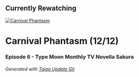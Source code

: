 ﻿
## Currently Rewatching

[![Carnival Phantasm](https://s4.anilist.co/file/anilistcdn/media/anime/cover/medium/bx10012-MNLVctKXaIAf.jpg)](https://anilist.co/anime/10012)

# Carnival Phantasm (12/12)

### Episode 6 - Type Moon Monthly TV Novella Sakura

###### *Generated with [Taiga Update Git](https://github.com/nike4613/taiga-update-git)*